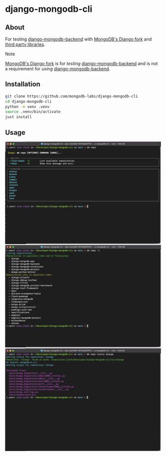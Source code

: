 # django-mongodb-cli

## About

For testing [django-mongodb-backend](https://github.com/mongodb-labs/django-mongodb-backend)
with [MongoDB's Django fork](https://github.com/mongodb-forks/django) and [third party libraries](#third-party-libraries).

> [!NOTE]
> [MongoDB's Django fork](https://github.com/mongodb-forks/django) is for *testing* [django-mongodb-backend](https://github.com/mongodb-labs/django-mongodb-backend)
> and is not a requirement for *using* [django-mongodb-backend](https://github.com/mongodb-labs/django-mongodb-backend).

## Installation

```bash
git clone https://github.com/mongodb-labs/django-mongodb-cli
cd django-mongodb-cli
python -m venv .venv
source .venv/bin/activate
just install
```

## Usage

![image](screenshot.png)
![image](screenshot2.png)
![image](screenshot3.png)
